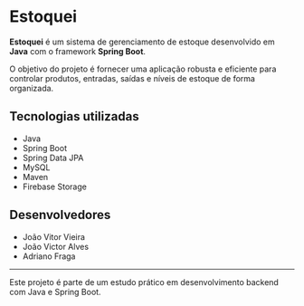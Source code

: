 # Estoquei

**Estoquei** é um sistema de gerenciamento de estoque desenvolvido em **Java** com o framework **Spring Boot**.

O objetivo do projeto é fornecer uma aplicação robusta e eficiente para controlar produtos, entradas, saídas e níveis de estoque de forma organizada.

## Tecnologias utilizadas

- Java
- Spring Boot
- Spring Data JPA
- MySQL
- Maven
- Firebase Storage

## Desenvolvedores

- João Vitor Vieira  
- João Victor Alves  
- Adriano Fraga

---

Este projeto é parte de um estudo prático em desenvolvimento backend com Java e Spring Boot.
